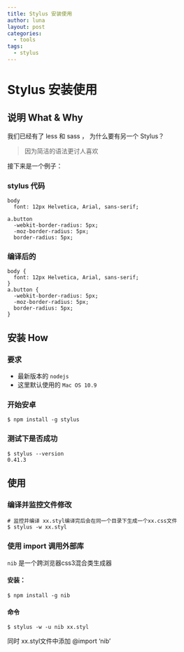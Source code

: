 ```yaml
---
title: Stylus 安装使用
author: luna
layout: post
categories:
  - tools
tags:
  - stylus
---
```

# Stylus 安装使用

## 说明 What & Why

我们已经有了 less 和 sass ， 为什么要有另一个 Stylus？

> 因为简洁的语法更讨人喜欢

接下来是一个例子：

### stylus 代码

    body
      font: 12px Helvetica, Arial, sans-serif;
    
    a.button
      -webkit-border-radius: 5px;
      -moz-border-radius: 5px;
      border-radius: 5px;
    

### 编译后的

    body {
      font: 12px Helvetica, Arial, sans-serif;
    }
    a.button {
      -webkit-border-radius: 5px;
      -moz-border-radius: 5px;
      border-radius: 5px;
    }
    

## 安装 How

### 要求

*   最新版本的 `nodejs`
*   这里默认使用的 `Mac OS 10.9`

### 开始安卓

    $ npm install -g stylus
    

### 测试下是否成功

    $ stylus --version
    0.41.3
    

## 使用

### 编译并监控文件修改

    # 监控并编译 xx.styl编译完后会在同一个目录下生成一个xx.css文件
    $ stylus -w xx.styl
    

### 使用 import 调用外部库

`nib` 是一个跨浏览器css3混合类生成器

#### 安装：

    $ npm install -g nib
    

#### 命令

    $ stylus -w -u nib xx.styl
    

同时 xx.styl文件中添加 @import &#8216;nib&#8217;